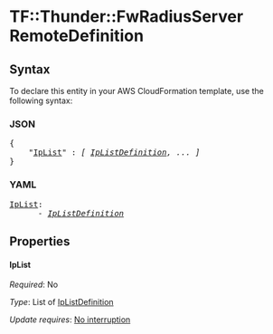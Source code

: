 # TF::Thunder::FwRadiusServer RemoteDefinition

## Syntax

To declare this entity in your AWS CloudFormation template, use the following syntax:

### JSON

<pre>
{
    "<a href="#iplist" title="IpList">IpList</a>" : <i>[ <a href="iplistdefinition.md">IpListDefinition</a>, ... ]</i>
}
</pre>

### YAML

<pre>
<a href="#iplist" title="IpList">IpList</a>: <i>
      - <a href="iplistdefinition.md">IpListDefinition</a></i>
</pre>

## Properties

#### IpList

_Required_: No

_Type_: List of <a href="iplistdefinition.md">IpListDefinition</a>

_Update requires_: [No interruption](https://docs.aws.amazon.com/AWSCloudFormation/latest/UserGuide/using-cfn-updating-stacks-update-behaviors.html#update-no-interrupt)

